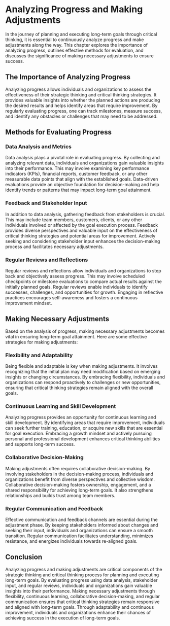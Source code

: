 Analyzing Progress and Making Adjustments
=====================================================

In the journey of planning and executing long-term goals through critical thinking, it is essential to continuously analyze progress and make adjustments along the way. This chapter explores the importance of analyzing progress, outlines effective methods for evaluation, and discusses the significance of making necessary adjustments to ensure success.

The Importance of Analyzing Progress
------------------------------------

Analyzing progress allows individuals and organizations to assess the effectiveness of their strategic thinking and critical thinking strategies. It provides valuable insights into whether the planned actions are producing the desired results and helps identify areas that require improvement. By regularly evaluating progress, one can track milestones, measure success, and identify any obstacles or challenges that may need to be addressed.

Methods for Evaluating Progress
-------------------------------

### Data Analysis and Metrics

Data analysis plays a pivotal role in evaluating progress. By collecting and analyzing relevant data, individuals and organizations gain valuable insights into their performance. This may involve examining key performance indicators (KPIs), financial reports, customer feedback, or any other measurable data points that align with the established goals. Data-driven evaluations provide an objective foundation for decision-making and help identify trends or patterns that may impact long-term goal attainment.

### Feedback and Stakeholder Input

In addition to data analysis, gathering feedback from stakeholders is crucial. This may include team members, customers, clients, or any other individuals involved or affected by the goal execution process. Feedback provides diverse perspectives and valuable input on the effectiveness of critical thinking strategies and potential areas for improvement. Actively seeking and considering stakeholder input enhances the decision-making process and facilitates necessary adjustments.

### Regular Reviews and Reflections

Regular reviews and reflections allow individuals and organizations to step back and objectively assess progress. This may involve scheduled checkpoints or milestone evaluations to compare actual results against the initially planned goals. Regular reviews enable individuals to identify successes, challenges, and opportunities for growth. Engaging in reflective practices encourages self-awareness and fosters a continuous improvement mindset.

Making Necessary Adjustments
----------------------------

Based on the analysis of progress, making necessary adjustments becomes vital in ensuring long-term goal attainment. Here are some effective strategies for making adjustments:

### Flexibility and Adaptability

Being flexible and adaptable is key when making adjustments. It involves recognizing that the initial plan may need modification based on emerging insights or changing circumstances. By embracing flexibility, individuals and organizations can respond proactively to challenges or new opportunities, ensuring that critical thinking strategies remain aligned with the overall goals.

### Continuous Learning and Skill Development

Analyzing progress provides an opportunity for continuous learning and skill development. By identifying areas that require improvement, individuals can seek further training, education, or acquire new skills that are essential for goal execution. Embracing a growth mindset and actively pursuing personal and professional development enhances critical thinking abilities and supports long-term success.

### Collaborative Decision-Making

Making adjustments often requires collaborative decision-making. By involving stakeholders in the decision-making process, individuals and organizations benefit from diverse perspectives and collective wisdom. Collaborative decision-making fosters ownership, engagement, and a shared responsibility for achieving long-term goals. It also strengthens relationships and builds trust among team members.

### Regular Communication and Feedback

Effective communication and feedback channels are essential during the adjustment phase. By keeping stakeholders informed about changes and seeking their input, individuals and organizations can ensure a smooth transition. Regular communication facilitates understanding, minimizes resistance, and energizes individuals towards re-aligned goals.

Conclusion
----------

Analyzing progress and making adjustments are critical components of the strategic thinking and critical thinking process for planning and executing long-term goals. By evaluating progress using data analysis, stakeholder input, and regular reviews, individuals and organizations gain valuable insights into their performance. Making necessary adjustments through flexibility, continuous learning, collaborative decision-making, and regular communication ensures that critical thinking strategies remain responsive and aligned with long-term goals. Through adaptability and continuous improvement, individuals and organizations enhance their chances of achieving success in the execution of long-term goals.
